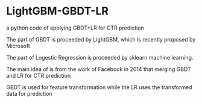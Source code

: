 # LightGBM-GBDT-LR
a python code of applying GBDT+LR for CTR prediction 

The part of GBDT is proceeded by LightGBM, which is recently proposed by Microsoft

The part of Logestic Regression is proceeded by sklearn machine learning.

The main idea of is from the work of Facebook in 2014 that merging GBDT and LR for CTR prediction

GBDT is used for feature transformation while the LR uses the transformed data for prediction

